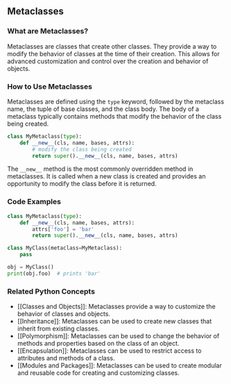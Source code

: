 ## Metaclasses

### What are Metaclasses?
Metaclasses are classes that create other classes. They provide a way to modify the behavior of classes at the time of their creation. This allows for advanced customization and control over the creation and behavior of objects.

### How to Use Metaclasses
Metaclasses are defined using the `type` keyword, followed by the metaclass name, the tuple of base classes, and the class body. The body of a metaclass typically contains methods that modify the behavior of the class being created.

```python
class MyMetaclass(type):
    def __new__(cls, name, bases, attrs):
        # modify the class being created
        return super().__new__(cls, name, bases, attrs)
```

The `__new__` method is the most commonly overridden method in metaclasses. It is called when a new class is created and provides an opportunity to modify the class before it is returned.

### Code Examples
```python
class MyMetaclass(type):
    def __new__(cls, name, bases, attrs):
        attrs['foo'] = 'bar'
        return super().__new__(cls, name, bases, attrs)

class MyClass(metaclass=MyMetaclass):
    pass

obj = MyClass()
print(obj.foo)  # prints 'bar'
```

### Related Python Concepts

- [[Classes and Objects]]: Metaclasses provide a way to customize the behavior of classes and objects.
- [[Inheritance]]: Metaclasses can be used to create new classes that inherit from existing classes.
- [[Polymorphism]]: Metaclasses can be used to change the behavior of methods and properties based on the class of an object.
- [[Encapsulation]]: Metaclasses can be used to restrict access to attributes and methods of a class.
- [[Modules and Packages]]: Metaclasses can be used to create modular and reusable code for creating and customizing classes.